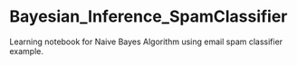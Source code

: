 # Bayesian_Inference_SpamClassifier
Learning notebook for Naive Bayes Algorithm using email spam classifier example.
